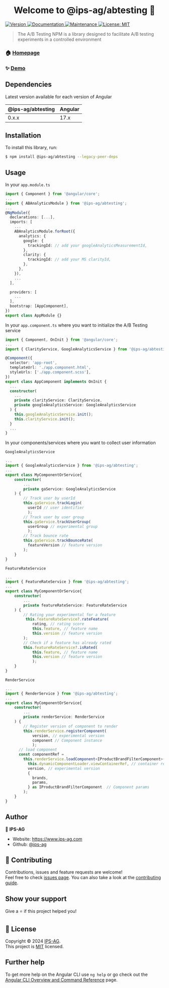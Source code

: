 <h1 align="center">Welcome to @ips-ag/abtesting 👋</h1>
<p>
  <a href="https://www.npmjs.com/package/@ips-ag/abtesting" target="_blank">
    <img alt="Version" src="https://img.shields.io/npm/v/@ips-ag/abtesting.svg">
  </a>
  <a href="https://github.com/ips-ag/demo-ab-testing-azure#main#readme" target="_blank">
    <img alt="Documentation" src="https://img.shields.io/badge/documentation-yes-brightgreen.svg" />
  </a>
  <a href="https://github.com/ips-ag/demo-ab-testing-azure/activity" target="_blank">
    <img alt="Maintenance" src="https://img.shields.io/badge/Maintained%3F-yes-green.svg" />
  </a>
  <a href="https://github.com/ips-ag/demo-ab-testing-azure?tab=MIT-1-ov-file" target="_blank">
    <img alt="License: MIT" src="https://img.shields.io/badge/license-MIT-yellow.svg" />
  </a>
</p>

> The A/B Testing NPM is a library designed to facilitate A/B testing experiments in a controlled environment

### 🏠 [Homepage](https://github.com/ips-ag/demo-ab-testing-azure/tree/main/packages/npm/abtesting#readme)

### ✨ [Demo](https://abtesting-playground.nicebeach-03e1bf22.westeurope.azurecontainerapps.io)

## Dependencies

Latest version available for each version of Angular

| @ips-ag/abtesting | Angular |
|---------------------|---------|
| 0.x.x               | 17.x    |

## Installation

To install this library, run:

```bash
$ npm install @ips-ag/abtesting --legacy-peer-deps
```
## Usage

In your `app.module.ts`

```typescript
import { Component } from '@angular/core';
...
import { ABAnalyticsModule } from '@ips-ag/abtesting';
...
@NgModule({
  declarations: [...],
  imports: [
    ...
    ABAnalyticsModule.forRoot({
      analytics: {
        google: {
          trackingId: // add your googleAnalyticsMeasurementId,
        },
        clarity: {
          trackingId: // add your MS clarityId,
        },
      },
    }),
    ...
  ],

  providers: [
    ...
  ],
  bootstrap: [AppComponent],
})
export class AppModule {}
```

In your `app.component.ts` where you want to initialize the A/B Testing service

```typescript
import { Component, OnInit } from '@angular/core';
...
import { ClarityService, GoogleAnalyticsService } from '@ips-ag/abtesting';

@Component({
  selector: 'app-root',
  templateUrl: './app.component.html',
  styleUrls: ['./app.component.scss'],
})
export class AppComponent implements OnInit {
  ...
  constructor(
    ...
    private clarityService: ClarityService,
    private googleAnalyticsService: GoogleAnalyticsService
  ) {
    this.googleAnalyticsService.init();
    this.clarityService.init();
  }
  ...
}
```

In your components/services where you want to collect user information

`GoogleAnalyticsService`

```typescript
...
import { GoogleAnalyticsService } from '@ips-ag/abtesting';
...
export class MyComponentOrService{
    constructor(
        ...
        private gaService: GoogleAnalyticsService 
    ) {
        // Track user by userId
        this.gaService.trackLogin(
          userId // user identifier
          );
        // Track user by user group
        this.gaService.trackUserGroup(
          userGroup // experimental group
          );
        // Track bounce rate
        this.gaService.trackBounceRate(
          featureVersion // feature version
        );        
    }
}
```
`FeatureRateService`

```typescript
...
import { FeatureRateService } from '@ips-ag/abtesting';
...
export class MyComponentOrService{
    constructor(
        ...
        private featureRateService: FeatureRateService
    ) {        
        // Rating your experimental for a feature     
         this.featureRateService?.rateFeature(
            rating, // rating score
            this.feature, // feature name
            this.version // feature version
        );
        // Check if a feature has already rated
        this.featureRateService?.isRated(
            this.feature, // feature name
            this.version // feature version
            );
    }
}
```
`RenderService`
```typescript
...
import { RenderService } from '@ips-ag/abtesting';
...
export class MyComponentOrService{
    constructor(
        ...
        private renderService: RenderService
    ) {        
        // Register version of component to render
        this.renderService.registerComponent(
            version, // experimental version
            component // Component instance
            );  
      // load component
      const componentRef =
        this.renderService.loadComponent<IProductBrandFilterComponent>(
          this.dynamicComponentLoader.viewContainerRef, // container ref
          version, // experimental version
          {
            brands,
            params,
          } as IProductBrandFilterComponent  // Component params
        );
    }
}
```

## Author

👤 **IPS-AG**

* Website: https://www.ips-ag.com
* Github: [@ips-ag](https://github.com/ips-ag)

## 🤝 Contributing

Contributions, issues and feature requests are welcome!<br />Feel free to check [issues page](https://github.com/ips-ag/demo-ab-testing-azure/issues). You can also take a look at the [contributing guide](https://github.com/ips-ag/demo-ab-testing-azure/tree/main/packages/npm/CONTRIBUTING.md).

## Show your support

Give a ⭐️ if this project helped you!

## 📝 License

Copyright © 2024 [IPS-AG](https://github.com/ips-ag).<br />
This project is [MIT](https://github.com/ips-ag/demo-ab-testing-azure/blob/main/LICENSE) licensed.

## Further help

To get more help on the Angular CLI use `ng help` or go check out the [Angular CLI Overview and Command Reference](https://angular.io/cli) page.